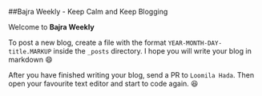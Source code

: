##Bajra Weekly - Keep Calm and Keep Blogging

Welcome to **Bajra Weekly**

To post a new blog, create a file with the format `YEAR-MONTH-DAY-title.MARKUP` inside the `_posts` directory. I hope you will write your blog in markdown :smile:

After you have finished writing your blog, send a PR to `Loomila Hada`. Then open your favourite text editor and start to code again. :laughing: